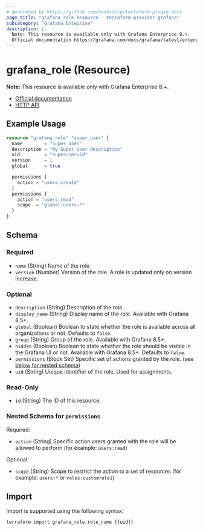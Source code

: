 ```yaml
---
# generated by https://github.com/hashicorp/terraform-plugin-docs
page_title: "grafana_role Resource - terraform-provider-grafana"
subcategory: "Grafana Enteprise"
description: |-
  Note: This resource is available only with Grafana Enterprise 8.+.
  Official documentation https://grafana.com/docs/grafana/latest/enterprise/access-control/HTTP API https://grafana.com/docs/grafana/latest/http_api/access_control/
---
```


# grafana_role (Resource)

**Note:** This resource is available only with Grafana Enterprise 8.+.

* [Official documentation](https://grafana.com/docs/grafana/latest/administration/roles-and-permissions/access-control/)
* [HTTP API](https://grafana.com/docs/grafana/latest/developers/http_api/access_control/)

## Example Usage

```terraform
resource "grafana_role" "super_user" {
  name        = "Super User"
  description = "My Super User description"
  uid         = "superuseruid"
  version     = 1
  global      = true

  permissions {
    action = "users:create"
  }
  permissions {
    action = "users:read"
    scope  = "global:users:*"
  }
}
```

<!-- schema generated by tfplugindocs -->
## Schema

### Required

- `name` (String) Name of the role
- `version` (Number) Version of the role. A role is updated only on version increase.

### Optional

- `description` (String) Description of the role.
- `display_name` (String) Display name of the role. Available with Grafana 8.5+.
- `global` (Boolean) Boolean to state whether the role is available across all organizations or not. Defaults to `false`.
- `group` (String) Group of the role. Available with Grafana 8.5+.
- `hidden` (Boolean) Boolean to state whether the role should be visible in the Grafana UI or not. Available with Grafana 8.5+. Defaults to `false`.
- `permissions` (Block Set) Specific set of actions granted by the role. (see [below for nested schema](#nestedblock--permissions))
- `uid` (String) Unique identifier of the role. Used for assignments.

### Read-Only

- `id` (String) The ID of this resource.

<a id="nestedblock--permissions"></a>
### Nested Schema for `permissions`

Required:

- `action` (String) Specific action users granted with the role will be allowed to perform (for example: `users:read`)

Optional:

- `scope` (String) Scope to restrict the action to a set of resources (for example: `users:*` or `roles:customrole1`)

## Import

Import is supported using the following syntax:

```shell
terraform import grafana_role.role_name {{uid}}
```
